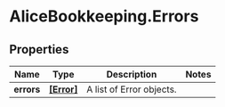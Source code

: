 # AliceBookkeeping.Errors

## Properties

Name | Type | Description | Notes
------------ | ------------- | ------------- | -------------
**errors** | [**[Error]**](Error.md) | A list of Error objects. | 


